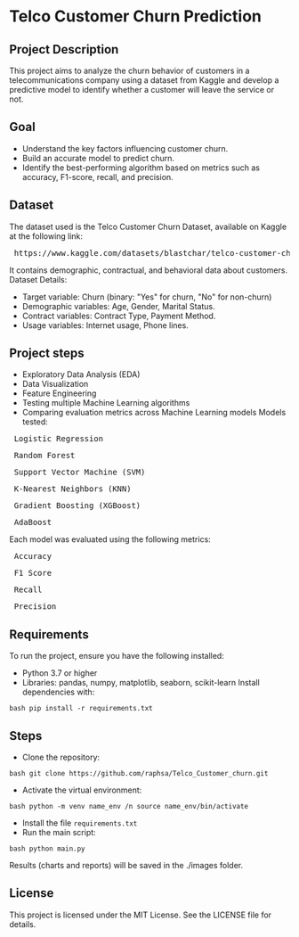 # Telco Customer Churn Prediction
## Project Description
This project aims to analyze the churn behavior of customers in a telecommunications company using a dataset from Kaggle and develop a predictive model to identify whether a customer will leave the service or not.

## Goal
- Understand the key factors influencing customer churn.
- Build an accurate model to predict churn.
- Identify the best-performing algorithm based on metrics such as accuracy, F1-score, recall, and precision.

## Dataset
The dataset used is the Telco Customer Churn Dataset, available on Kaggle at the following link:
<pre> https://www.kaggle.com/datasets/blastchar/telco-customer-churn </pre>
It contains demographic, contractual, and behavioral data about customers.
Dataset Details:
- Target variable: Churn (binary: "Yes" for churn, "No" for non-churn)
- Demographic variables: Age, Gender, Marital Status.
- Contract variables: Contract Type, Payment Method.
- Usage variables: Internet usage, Phone lines.

## Project steps
- Exploratory Data Analysis (EDA)
- Data Visualization
- Feature Engineering
- Testing multiple Machine Learning algorithms
- Comparing evaluation metrics across Machine Learning models
Models tested:
<pre> Logistic Regression </pre>
<pre> Random Forest </pre>
<pre> Support Vector Machine (SVM) </pre>
<pre> K-Nearest Neighbors (KNN) </pre>
<pre> Gradient Boosting (XGBoost) </pre>
<pre> AdaBoost </pre>
Each model was evaluated using the following metrics:
<pre> Accuracy </pre>
<pre> F1 Score </pre>
<pre> Recall </pre>
<pre> Precision </pre>

## Requirements
To run the project, ensure you have the following installed:
- Python 3.7 or higher
- Libraries: pandas, numpy, matplotlib, seaborn, scikit-learn
Install dependencies with:

```bash pip install -r requirements.txt ```

## Steps
- Clone the repository:

```bash git clone https://github.com/raphsa/Telco_Customer_churn.git ```

- Activate the virtual environment:

```bash python -m venv name_env /n source name_env/bin/activate ```

- Install the file ```requirements.txt```
- Run the main script:

```bash python main.py ```

Results (charts and reports) will be saved in the ./images folder.
## License
This project is licensed under the MIT License. See the LICENSE file for details.
